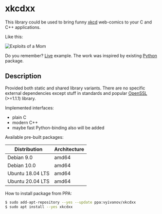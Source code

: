 # xkcdxx

This library could be used to bring funny [xkcd][1] web-comics to your C and C++ applications.

Like this:

![Exploits of a Mom](https://imgs.xkcd.com/comics/exploits_of_a_mom.png "Her daughter is named Help I'm trapped in a driver's license factory.")

Do you remember? [Live][2] example. The work was inspired by existing [Python][3] package.

[1]: https://xkcd.com/
[2]: https://clck.app/
[3]: https://pypi.org/project/xkcd/

## Description

Provided both static and shared library variants. There are no specific external dependencies except stuff in standards and popular [OpenSSL][4] (>=1.1.1) library.

Implemented interfaces:

- plain C
- modern C++
- maybe fast Python-binding also will be added

Available pre-built packages:

| Distribution     | Architecture  |
|------------------|---------------|
| Debian 9.0       | amd64         |
| Debian 10.0      | amd64         |
| Ubuntu 18.04 LTS | amd64         |
| Ubuntu 20.04 LTS | amd64         |

How to install package from PPA:

```bash
$ sudo add-apt-repository --yes --update ppa:vyivanov/xkcdxx
$ sudo apt install --yes xkcdxx
```

[4]: https://www.openssl.org/

